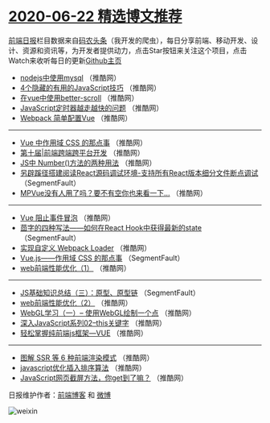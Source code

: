 # [2020-06-22 精选博文推荐](https://toutiao.qdkfweb.cn/date/2020/06/22)

[前端日报](https://qdkfweb.cn/c/news)栏目数据来自[码农头条](https://toutiao.qdkfweb.cn/)（我开发的爬虫），每日分享前端、移动开发、设计、资源和资讯等，为开发者提供动力，点击Star按钮来关注这个项目，点击Watch来收听每日的更新[Github主页](https://github.com/kujian/frontendDaily)
* [nodejs中使用mysql](https://toutiao.qdkfweb.cn/143861.html) （推酷网）
* [4个隐藏的有用的JavaScript技巧](https://toutiao.qdkfweb.cn/143872.html) （推酷网）
* [在vue中使用better-scroll](https://toutiao.qdkfweb.cn/143862.html) （推酷网）
* [JavaScript定时器越走越快的问题](https://toutiao.qdkfweb.cn/143873.html) （推酷网）
* [Webpack 简单配置Vue](https://toutiao.qdkfweb.cn/143863.html) （推酷网）

***
* [Vue 中作用域 CSS 的那点事](https://toutiao.qdkfweb.cn/143874.html) （推酷网）
* [第十届|前端跨端跨平台开发](https://toutiao.qdkfweb.cn/143864.html) （推酷网）
* [JS中 Number()方法的两种用法](https://toutiao.qdkfweb.cn/143875.html) （推酷网）
* [另辟蹊径搭建阅读React源码调试环境-支持所有React版本细分文件断点调试](https://toutiao.qdkfweb.cn/143854.html) （SegmentFault）
* [MPVue没有人用了吗？要不有空你也来看一下&#8230;](https://toutiao.qdkfweb.cn/143865.html) （推酷网）

***
* [Vue 阻止事件冒泡](https://toutiao.qdkfweb.cn/143876.html) （推酷网）
* [茴字的四种写法——如何在React Hook中获得最新的state](https://toutiao.qdkfweb.cn/143855.html) （SegmentFault）
* [实现自定义 Webpack Loader](https://toutiao.qdkfweb.cn/143866.html) （推酷网）
* [Vue.js——作用域 CSS 的那点事](https://toutiao.qdkfweb.cn/143856.html) （SegmentFault）
* [web前端性能优化（1）](https://toutiao.qdkfweb.cn/143867.html) （推酷网）

***
* [JS基础知识总结（三）：原型、原型链](https://toutiao.qdkfweb.cn/143857.html) （SegmentFault）
* [web前端性能优化（2）](https://toutiao.qdkfweb.cn/143868.html) （推酷网）
* [WebGL学习（一）&#8211; 使用WebGL绘制一个点](https://toutiao.qdkfweb.cn/143858.html) （推酷网）
* [深入JavaScript系列02&#8211;this关键字](https://toutiao.qdkfweb.cn/143869.html) （推酷网）
* [轻松掌握纯前端js框架&#8212;VUE](https://toutiao.qdkfweb.cn/143859.html) （推酷网）

***
* [图解 SSR 等 6 种前端渲染模式](https://toutiao.qdkfweb.cn/143870.html) （推酷网）
* [javascript优化插入排序算法](https://toutiao.qdkfweb.cn/143860.html) （推酷网）
* [JavaScript网页截屏方法，你get到了嘛？](https://toutiao.qdkfweb.cn/143871.html) （推酷网）

日报维护作者：[前端博客](https://qdkfweb.cn/) 和 [微博](https://qdkfweb.cn/go/weibo)

![weixin](https://user-images.githubusercontent.com/3055447/38468989-651132ac-3b80-11e8-8e6b-15122322a9d7.png)
